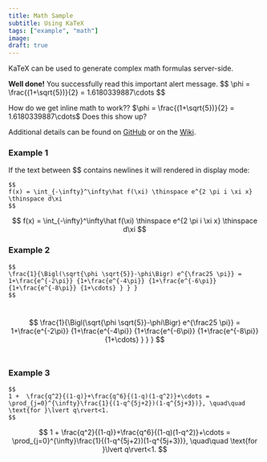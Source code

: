 ```yaml
---
title: Math Sample
subtitle: Using KaTeX
tags: ["example", "math"]
image:
draft: true
---
```


KaTeX can be used to generate complex math formulas server-side.

<div class="alert alert-success" role="alert">
  <strong>Well done!</strong> You successfully read this important alert message.
  $$
  \phi = \frac{(1+\sqrt{5})}{2} = 1.6180339887\cdots
  $$
</div>

How do we get inline math to work??  $\phi = \frac{(1+\sqrt{5})}{2} = 1.6180339887\cdots$  Does this show up?

Additional details can be found on [GitHub](https://github.com/Khan/KaTeX) or on the [Wiki](http://tiddlywiki.com/plugins/tiddlywiki/katex/).
<!--more-->

### Example 1

If the text between $$ contains newlines it will rendered in display mode:
```
$$
f(x) = \int_{-\infty}^\infty\hat f(\xi) \thinspace e^{2 \pi i \xi x} \thinspace d\xi
$$
```
$$
f(x) = \int_{-\infty}^\infty\hat f(\xi) \thinspace e^{2 \pi i \xi x} \thinspace d\xi
$$


### Example 2
```
$$
\frac{1}{\Bigl(\sqrt{\phi \sqrt{5}}-\phi\Bigr) e^{\frac25 \pi}} = 1+\frac{e^{-2\pi}} {1+\frac{e^{-4\pi}} {1+\frac{e^{-6\pi}} {1+\frac{e^{-8\pi}} {1+\cdots} } } }
$$
```
​​$$
\frac{1}{\Bigl(\sqrt{\phi \sqrt{5}}-\phi\Bigr) e^{\frac25 \pi}} = 1+\frac{e^{-2\pi}} {1+\frac{e^{-4\pi}} {1+\frac{e^{-6\pi}} {1+\frac{e^{-8\pi}} {1+\cdots} } } }
$$
​​

### Example 3
```
$$
1 +  \frac{q^2}{(1-q)}+\frac{q^6}{(1-q)(1-q^2)}+\cdots = \prod_{j=0}^{\infty}\frac{1}{(1-q^{5j+2})(1-q^{5j+3})}, \quad\quad \text{for }\lvert q\rvert<1.
$$
```
$$
1 +  \frac{q^2}{(1-q)}+\frac{q^6}{(1-q)(1-q^2)}+\cdots = \prod_{j=0}^{\infty}\frac{1}{(1-q^{5j+2})(1-q^{5j+3})}, \quad\quad \text{for }\lvert q\rvert<1.
$$
